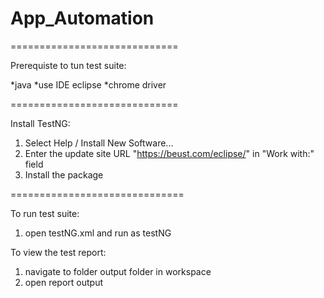 # App_Automation

=============================

Prerequiste to tun test suite:

*java
*use IDE eclipse
*chrome driver

=============================

Install TestNG:

  1. Select Help / Install New Software...
  2. Enter the update site URL "https://beust.com/eclipse/" in "Work with:" field
  3. Install the package
  
==============================

To run test suite:
 1. open testNG.xml and run as testNG
 
To view the test report:
 1. navigate to folder output folder in workspace 
 2. open report output
  
 
